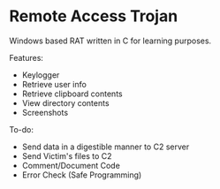# Remote Access Trojan

Windows based RAT written in C for learning purposes.

Features:
- Keylogger
- Retrieve user info
- Retrieve clipboard contents
- View directory contents
- Screenshots


To-do:
- Send data in a digestible manner to C2 server
- Send Victim's files to C2
- Comment/Document Code
- Error Check (Safe Programming)
